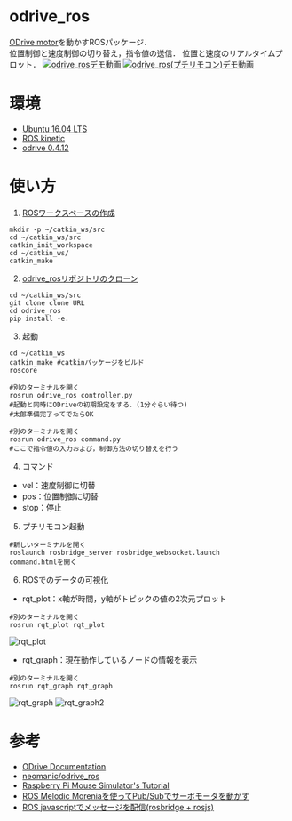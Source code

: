 # odrive_ros
[ODrive motor](https://odriverobotics.com/)を動かすROSパッケージ．  
位置制御と速度制御の切り替え，指令値の送信． 位置と速度のリアルタイムプロット．
[![odrive_rosデモ動画](https://img.youtube.com/vi/7yh7Y6mzf2o/0.jpg)](https://www.youtube.com/watch?v=7yh7Y6mzf2o)
[![odrive_ros(プチリモコン)デモ動画](http://img.youtube.com/vi/kdpVe5DpaZo/0.jpg)](http://www.youtube.com/watch?v=kdpVe5DpaZo "")


# 環境
- [Ubuntu 16.04 LTS](https://wiki.ubuntu.com/XenialXerus/ReleaseNotes/Ja#Ubuntu_16.04.2BMG4wwDCmMPMw7TD8MMk-)
- [ROS kinetic](http://wiki.ros.org/ja/kinetic/Installation/Ubuntu)
- [odrive 0.4.12](https://pypi.org/project/odrive/)

# 使い方
1. [ROSワークスペースの作成](http://wiki.ros.org/ja/ROS/Tutorials/InstallingandConfiguringROSEnvironment)
```
mkdir -p ~/catkin_ws/src
cd ~/catkin_ws/src
catkin_init_workspace
cd ~/catkin_ws/
catkin_make
```
2. [odrive_rosリポジトリのクローン](https://git-scm.com/book/ja/v2/Git-%E3%81%AE%E5%9F%BA%E6%9C%AC-Git-%E3%83%AA%E3%83%9D%E3%82%B8%E3%83%88%E3%83%AA%E3%81%AE%E5%8F%96%E5%BE%97)
```
cd ~/catkin_ws/src
git clone clone URL
cd odrive_ros
pip install -e.
```
3. 起動
```
cd ~/catkin_ws
catkin_make #catkinパッケージをビルド
roscore 

#別のターミナルを開く
rosrun odrive_ros controller.py
#起動と同時にODriveの初期設定をする．(1分ぐらい待つ)
#太郎準備完了ってでたらOK

#別のターミナルを開く
rosrun odrive_ros command.py
#ここで指令値の入力および，制御方法の切り替えを行う
```
4. コマンド
- vel：速度制御に切替
- pos：位置制御に切替
- stop：停止

5. プチリモコン起動
```
#新しいターミナルを開く
roslaunch rosbridge_server rosbridge_websocket.launch
command.htmlを開く
```

6. ROSでのデータの可視化
- rqt_plot：x軸が時間，y軸がトピックの値の2次元プロット
```
#別のターミナルを開く
rosrun rqt_plot rqt_plot
```
![rqt_plot](https://github.com/yuhi-sa/odrive_ros/blob/master/image.png?raw=true)
- rqt_graph：現在動作しているノードの情報を表示
```
#別のターミナルを開く
rosrun rqt_graph rqt_graph
```
![rqt_graph](https://raw.githubusercontent.com/yuhi-sa/odrive_ros/3377979e7967826d1cfbb0672be701337f0a19ac/rosgraph.svg)
![rqt_graph2](https://raw.githubusercontent.com/yuhi-sa/odrive_ros/f317e816d04f490abfa8489c9c050e349847e1b2/rosgraph2.svg)


# 参考
- [ODrive Documentation](https://docs.odriverobotics.com/)
- [neomanic/odrive_ros](https://github.com/neomanic/odrive_ros)
- [Raspberry Pi Mouse Simulator's Tutorial](https://raspimouse-sim-tutorial.gitbook.io/project/)
- [ROS Melodic Moreniaを使ってPub/Subでサーボモータを動かす](https://tkrel.com/9301)
- [ROS javascriptでメッセージを配信(rosbridge + rosjs)](https://symfoware.blog.fc2.com/blog-entry-2292.html)

